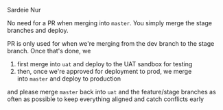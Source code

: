 Sardeie Nur

No need for a PR when merging into `master`. You simply merge the stage branches and deploy.

PR is only used for when we're merging from the dev branch to the stage branch. Once that's done, we  

1. first merge into `uat` and deploy to the UAT sandbox for testing
2. then, once we're approved for deployment to prod, we merge into `master` and deploy to production


and please merge `master` back into `uat` and the feature/stage branches as often as possible to keep everything aligned and catch conflicts early